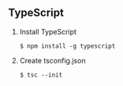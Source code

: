 ## TypeScript

1. Install TypeScript

    `$ npm install -g typescript`

2. Create tsconfig.json

    `$ tsc --init`

